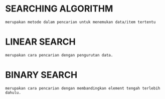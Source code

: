 # SEARCHING ALGORITHM
```
merupakan metode dalam pencarian untuk menemukan data/item tertentu
```

# LINEAR SEARCH
``` 
merupakan cara pencarian dengan pengurutan data.
```

# BINARY SEARCH
```
merupakan cara pencarian dengan membandingkan element tengah terlebih dahulu.
```
